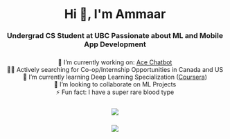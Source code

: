 <h1 align="center">Hi 👋, I'm Ammaar</h1>
<h3 align="center">Undergrad CS Student at UBC Passionate about ML and Mobile App Development</h3>

### 

<div align="center">

🔭 I’m currently working on: [Ace Chatbot](https://github.com/ammaarkhan/Chatbot)<br>🤵‍♂️ Actively searching for Co-op/Internship Opportunities in Canada and US<br>🌱 I’m currently learning Deep Learning Specialization ([Coursera](https://www.coursera.org/specializations/deep-learning))<br>🤝 I’m looking to collaborate on ML Projects<br>⚡ Fun fact: I have a super rare blood type

###

![](https://github-readme-stats-ammaarkhan.vercel.app/api?username=ammaarkhan&theme=blueberry&hide_border=false&include_all_commits=false&count_private=false)<br/>

###

![](https://github-readme-streak-stats.herokuapp.com/?user=ammaarkhan&theme=blueberry&hide_border=false)<br/>
</div>

<!-- Proudly created with GPRM ( https://gprm.itsvg.in ) -->
